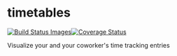 timetables
==========
<a href="https://travis-ci.org/mitch000001/timetables" target="_blank"><img src="https://travis-ci.org/mitch000001/timetables.svg" title="Build Status Images"></a>[![Coverage Status](https://coveralls.io/repos/mitch000001/timetables/badge.svg?branch=master&service=github)](https://coveralls.io/github/mitch000001/timetables?branch=master)

Visualize your and your coworker's time tracking entries
